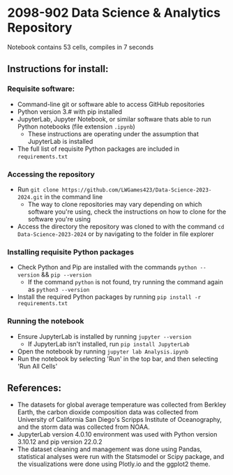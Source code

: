 # 2098-902 Data Science & Analytics Repository

Notebook contains 53 cells, compiles in 7 seconds



## Instructions for install:

### Requisite software:

- Command-line git or software able to access GitHub repositories
- Python version 3.# with pip installed
- JupyterLab, Jupyter Notebook, or similar software thats able to run Python notebooks (file extension `.ipynb`)
  - These instructions are operating under the assumption that JupyterLab is installed
- The full list of requisite Python packages are included in `requirements.txt`

### Accessing the repository

- Run `git clone https://github.com/LWGames423/Data-Science-2023-2024.git` in the command line
  - The way to clone repositories may vary depending on which software you're using, check the instructions on how to clone for the software you're using
- Access the directory the repository was cloned to with the command `cd Data-Science-2023-2024` or by navigating to the folder in file explorer

### Installing requisite Python packages

- Check Python and Pip are installed with the commands `python --version` && `pip --version`
  - If the command `python` is not found, try running the command again as `python3 --version`
- Install the required Python packages by running `pip install -r requirements.txt`

### Running the notebook

- Ensure JupyterLab is installed by running `jupyter --version`
  - If JupyterLab isn't installed, run `pip install JupyterLab`
- Open the notebook by running `jupyter lab Analysis.ipynb`
- Run the notebook by selecting 'Run' in the top bar, and then selecting 'Run All Cells'



## References:

- The datasets for global average temperature was collected from Berkley Earth, the carbon dioxide composition data was collected from University of California San Diego's Scripps Institute of Oceanography, and the storm data was collected from NOAA. 
- JupyterLab version 4.0.10 environment was used with Python version 3.10.12 and pip version 22.0.2
- The dataset cleaning and management was done using Pandas, statistical analyses were run with the Statsmodel or Scipy package, and the visualizations were done using Plotly.io and the ggplot2 theme.

